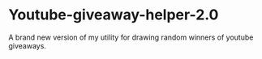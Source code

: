 Youtube-giveaway-helper-2.0
===========================

A brand new version of my utility for drawing random winners of youtube giveaways.
